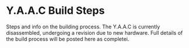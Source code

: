 <!-- ======================================== build.md Start ======================================== -->


<!-- ------------------------------ Intro Start ------------------------------ -->

# Y.A.A.C Build Steps

Steps and info on the building process.  The Y.A.A.C is currently disassembled, undergoing a revision due to new hardware.  Full details of the build process will be posted here as completei.

<!-- ------------------------------ Intro End ------------------------------ -->


<!-- ======================================== build.md End ======================================== -->
